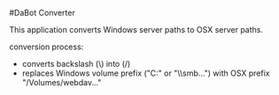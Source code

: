 #DaBot Converter

This application converts Windows server paths to OSX server paths.

conversion process:
  - converts backslash (\\) into (/)
  - replaces Windows volume prefix ("C:\" or "\\\smb...") with OSX prefix "/Volumes/webdav..."
